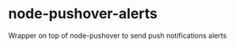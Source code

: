 node-pushover-alerts
====================

Wrapper on top of node-pushover to send push notifications alerts
